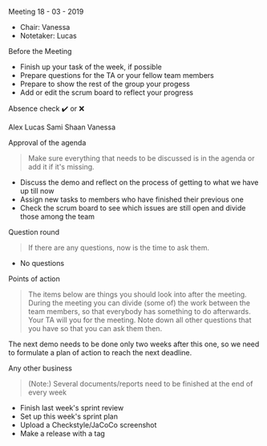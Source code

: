 Meeting 18 - 03 - 2019

* Chair: Vanessa
* Notetaker: Lucas

Before the Meeting
* Finish up your task of the week, if possible
* Prepare questions for the TA or your fellow team members
* Prepare to show the rest of the group your progess
* Add or edit the scrum board to reflect your progress

Absence check
:heavy_check_mark: or :x: <br/>

Alex
Lucas
Sami
Shaan 
Vanessa

Approval of the agenda
> Make sure everything that needs to be discussed is in the agenda or add it if it's missing.

* Discuss the demo and reflect on the process of getting to what we have up till now
* Assign new tasks to members who have finished their previous one
* Check the scrum board to see which issues are still open and divide those among the team

Question round
> If there are any questions, now is the time to ask them.
* No questions

Points of action
> The items below are things you should look into after the meeting. During the meeting you can divide (some of) the work between the team members, so that everybody has something to do afterwards.
> Your TA will you for the meeting. Note down all other questions that you have so that you can ask them then.

The next demo needs to be done only two weeks after this one, so we need to formulate a plan of action to reach the next deadline.

Any other business
> (Note:) Several documents/reports need to be finished at the end of every week
- Finish last week's sprint review
- Set up this week's sprint plan
- Upload a Checkstyle/JaCoCo screenshot
- Make a release with a tag
